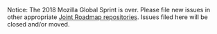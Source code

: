 Notice: The 2018 Mozilla Global Sprint is over. Please file new issues in other appropriate [Joint Roadmap repositories](https://github.com/OpenScienceRoadmap/). Issues filed here will be closed and/or moved.
